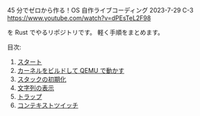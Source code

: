 45 分でゼロから作る！OS 自作ライブコーディング 2023-7-29 C-3  
https://www.youtube.com/watch?v=dPEsTeL2F98

を Rust でやるリポジトリです。
軽く手順をまとめます。

目次:

1. [スタート](https://github.com/Ubugeeei/45minos/tree/master/010-getting-started)
2. [カーネルをビルドして QEMU で動かす](https://github.com/Ubugeeei/45minos/tree/master/020-build-and-book-kernel)
3. [スタックの初期化](https://github.com/Ubugeeei/45minos/tree/master/030-init-stack-pointer)
4. [文字列の表示](https://github.com/Ubugeeei/45minos/tree/master/040-put-string)
5. [トラップ](https://github.com/Ubugeeei/45minos/tree/master/050-trap)
6. [コンテキストツイッチ](https://github.com/Ubugeeei/45minos/tree/master/060-context-switch)
